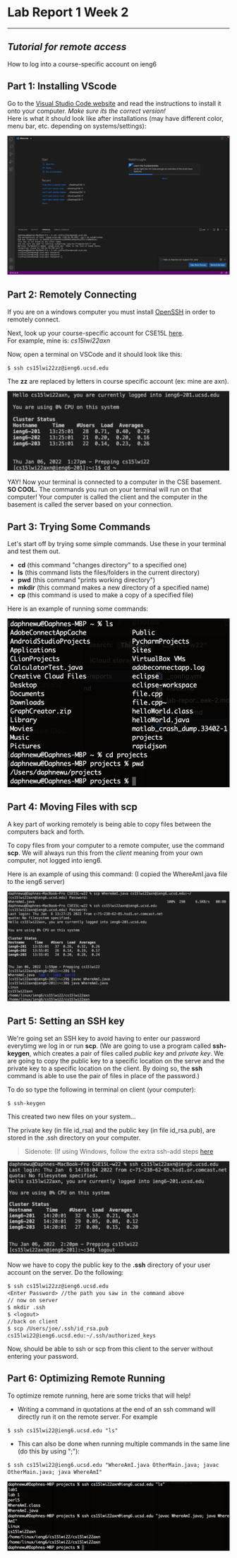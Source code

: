 # Lab Report 1 Week 2
---
## *Tutorial for remote access*
How to log into a course-specific account on ieng6
## **Part 1**: Installing VScode

Go to the [Visual Studio Code website](https://code.visualstudio.com/) and read the instructions to install it onto your computer. *Make sure its the correct version!* 
<br />
Here is what it should look like after installations (may have different color, menu bar, etc. depending on systems/settings):
<br /> 

![Image](photos/vsCode.png)
<!-- <img src="photos/vsCode.png" width="400" height="220" /> -->

## **Part 2**: Remotely Connecting
 If you are on a windows computer you must install [OpenSSH](https://docs.microsoft.com/en-us/windows-server/administration/openssh/openssh_install_firstuse) in order to remotely connect.

Next, look up your course-specific account for CSE15L 
[here](https://sdacs.ucsd.edu/~icc/index.php).
<br /> 
For example, mine is: *cs15lwi22axn*

Now, open a terminal on VSCode and it should look like this:
 ```
 $ ssh cs15lwi22zz@ieng6.ucsd.edu
```
The **zz** are replaced by letters in course specific account (ex: mine are axn).

![Image](/photos/remoteconnect.png)

YAY! Now your terminal is connected to a computer in the CSE basement. **SO COOL.** The commands you run on your terminal will run on that computer! Your computer is called the client and the computer in the basement is called the server based on your connection.

## **Part 3**: Trying Some Commands
Let's start off by trying some simple commands. Use these in your terminal and test them out.
* **cd** (this command "changes directory" to a specified one)
* **ls** (this command lists the files/folders in the current directory)
* **pwd** (this command "prints working directory")
* **mkdir** (this command makes a new directory of a specified name)
* **cp** (this command is used to make a copy of a specified file)


 Here is an example of running some commands:
 
![Image](photos/commands.png)

## **Part 4**: Moving Files with **scp**
A key part of working remotely is being able to copy files between the computers back and forth. 

To copy files from your computer to a remote computer, use the command **scp**. We will always run this from the *client* meaning from your own computer, not logged into ieng6.

Here is an example of using this command:
(I copied the WhereAmI.java file to the ieng6 server)

![Image](photos/movingFiles.png)

## **Part 5**: Setting an SSH key
We're going set an SSH key to avoid having to enter our password everytimg we log in or run **scp**. 
(We are going to use a program called **ssh-keygen**, which creates a pair of files called *public key* and *private key*. We are going to copy the public key to a specific location on the serve and the private key to a specific location on the client. By doing so, the **ssh** command is able to use the pair of files in place of the password.)

To do so type the following in terminal on client (your computer):
```
$ ssh-keygen
```

This created two new files on your system...

The private key (in file id_rsa) and the public key (in file id_rsa.pub), are stored in the .ssh directory on your computer.

> Sidenote: (If using Windows, follow the extra ssh-add steps [here](https://docs.microsoft.com/en-us/windows-server/administration/openssh/openssh_keymanagement#user-key-generation)

![Image](photos/sshkeys.png)

Now we have to copy the public key to the **.ssh** directory of your user account on the server.
Do the following:
```
$ ssh cs15lwi22zz@ieng6.ucsd.edu
<Enter Password> //the path you saw in the command above
// now on server
$ mkdir .ssh
$ <logout>
//back on client
$ scp /Users/joe/.ssh/id_rsa.pub cs15lwi22@ieng6.ucsd.edu:~/.ssh/authorized_keys
```
Now, should be able to ssh or scp from this client to the server without entering your password.

## **Part 6:** Optimizing Remote Running
To optimize remote running, here are some tricks that will help!

* Writing a command in quotations at the end of an ssh command will directly run it on the remote server. For example
```
$ ssh cs15lwi22@ieng6.ucsd.edu "ls"
```
* This can also be done when running multiple commands in the same line (do this by using ";"):
```
$ ssh cs15lwi22@ieng6.ucsd.edu "WhereAmI.java OtherMain.java; javac OtherMain.java; java WhereAmI"
```
![Image](photos/shortcuts.png)











